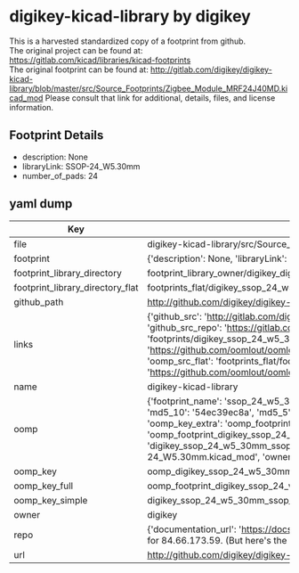 # digikey-kicad-library by digikey  
This is a harvested standardized copy of a footprint from github.  
The original project can be found at:  
https://gitlab.com/kicad/libraries/kicad-footprints  
The original footprint can be found at:
http://gitlab.com/digikey/digikey-kicad-library/blob/master/src/Source_Footprints/Zigbee_Module_MRF24J40MD.kicad_mod
Please consult that link for additional, details, files, and license information.  
## Footprint Details
* description: None  
* libraryLink: SSOP-24_W5.30mm  
* number_of_pads: 24  
## yaml dump  
| Key | Value |  
| --- | --- |  
| file | digikey-kicad-library/src/Source_Footprints/SSOP-24_W5.30mm.kicad_mod |  
| footprint | {'description': None, 'libraryLink': 'SSOP-24_W5.30mm', 'number_of_pads': 24} |  
| footprint_library_directory | footprint_library_owner/digikey_digikey-kicad-library |  
| footprint_library_directory_flat | footprints_flat/digikey_ssop_24_w5_30mm_ssop_24_w5_30mm/working |  
| github_path | http://github.com/digikey/digikey-kicad-library/blob/master/src/Source_Footprints/SSOP-24_W5.30mm.kicad_mod |  
| links | {'github_src': 'http://gitlab.com/digikey/digikey-kicad-library/blob/master/src/Source_Footprints/Zigbee_Module_MRF24J40MD.kicad_mod', 'github_src_repo': 'https://gitlab.com/kicad/libraries/kicad-footprints', 'oomp_bot': 'footprints/digikey_ssop_24_w5_30mm_ssop_24_w5_30mm/working', 'oomp_bot_github': 'https://github.com/oomlout/oomlout_oomp_footprint_bot/tree/main/footprints/digikey_ssop_24_w5_30mm_ssop_24_w5_30mm/working', 'oomp_src_flat': 'footprints_flat/footprints_flat/digikey_ssop_24_w5_30mm_ssop_24_w5_30mm/working', 'oomp_src_flat_github': 'https://github.com/oomlout/oomlout_oomp_footprint_src/tree/main/footprints_flat/digikey_ssop_24_w5_30mm_ssop_24_w5_30mm/working'} |  
| name | digikey-kicad-library |  
| oomp | {'footprint_name': 'ssop_24_w5_30mm', 'library_name': 'ssop_24_w5_30mm_kicad_mod', 'md5': '54ec39ec8a8a2ca0bdbab3e629ea6709', 'md5_10': '54ec39ec8a', 'md5_5': '54ec3', 'md5_6': '54ec39', 'oomp_key': 'oomp_digikey_ssop_24_w5_30mm_ssop_24_w5_30mm', 'oomp_key_extra': 'oomp_footprint_digikey_ssop_24_w5_30mm_ssop_24_w5_30mm', 'oomp_key_full': 'oomp_footprint_digikey_ssop_24_w5_30mm_ssop_24_w5_30mm_54ec39', 'oomp_key_simple': 'digikey_ssop_24_w5_30mm_ssop_24_w5_30mm', 'original_filename': 'digikey-kicad-library/src/Source_Footprints/SSOP-24_W5.30mm.kicad_mod', 'owner_name': 'digikey'} |  
| oomp_key | oomp_digikey_ssop_24_w5_30mm_ssop_24_w5_30mm |  
| oomp_key_full | oomp_footprint_digikey_ssop_24_w5_30mm_ssop_24_w5_30mm |  
| oomp_key_simple | digikey_ssop_24_w5_30mm_ssop_24_w5_30mm |  
| owner | digikey |  
| repo | {'documentation_url': 'https://docs.github.com/rest/overview/resources-in-the-rest-api#rate-limiting', 'message': "API rate limit exceeded for 84.66.173.59. (But here's the good news: Authenticated requests get a higher rate limit. Check out the documentation for more details.)"} |  
| url | http://github.com/digikey/digikey-kicad-library |  

